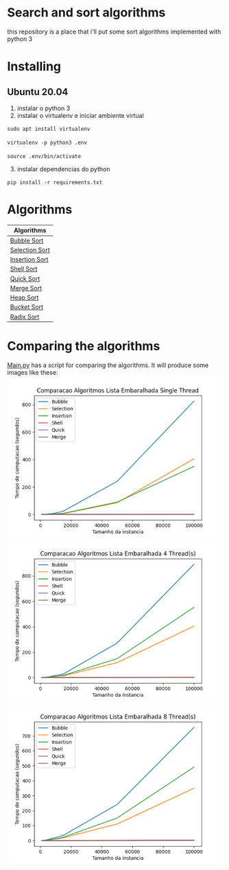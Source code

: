 # Search and sort algorithms

this repository is a place that i'll put some sort algorithms implemented with python 3

# Installing

## Ubuntu 20.04
1. instalar o python 3
2. instalar o virtualenv e iniciar ambiente virtual
```
sudo apt install virtualenv

virtualenv -p python3 .env

source .env/bin/activate
```
3. instalar dependencias do python
```
pip install -r requirements.txt
```

# Algorithms

|                          Algorithms                                             |
| --------------------------------------------------------------------- |
| [Bubble Sort](./Bubble) |
| [Selection Sort](./Selection) |
| [Insertion Sort](./Insertion) |
| [Shell Sort](./Shell) |
| [Quick Sort](./Quick) |
| [Merge Sort](./Merge) |
| [Heap Sort](./Heap) |
| [Bucket Sort](./Bucket) |
| [Radix Sort](./Radix) |

# Comparing the algorithms

[Main.py](./Main.py) has a script for comparing the algorithms. It will produce some images
like these:
![result](./ComparacaoListaEmbaralhadaSingleThread.png)
![result](./ComparacaoListaEmbaralhada4Thread(s).png)
![result](./ComparacaoListaEmbaralhada8Thread(s).png)
